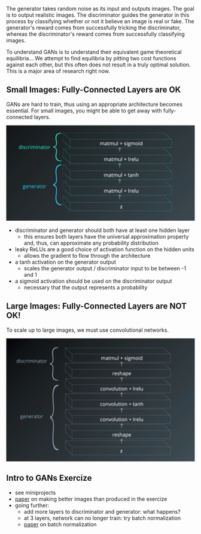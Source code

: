 

The generator takes random noise as its input and outputs images.  The goal is to output realistic images.
The discriminator guides the generator in this process by classifying whether or not it believe an image is real
or fake.  The generator's reward comes from successfully tricking the discriminator, whereas the discriminator's
reward comes from successfully classifying images.

To understand GANs is to understand their equivalent game theoretical equilibria...
We attempt to find equilibria by pitting two cost functions against each other, but this
often does not result in a truly optimal solution.  This is a major area of research
right now.

## Small Images: Fully-Connected Layers are OK
GANs are hard to train, thus using an appropriate architecture becomes essential.  For small images,
you might be able to get away with fully-connected layers.  

![fcGAN](../assets/fcGAN.png)

* discriminator and generator should both have at least one hidden layer 
  - this ensures both layers have the universal approximation property and, thus, can approximate any probability distribution
* leaky ReLUs are a good choice of activation function on the hidden units
  - allows the gradient to flow through the architecture
* a tanh activation on the generator output 
  - scales the generator output / discriminator input to be between -1 and 1
* a sigmoid activation should be used on the discriminator output
  - necessary that the output represents a probability


## Large Images: Fully-Connected Layers are NOT OK!
To scale up to large images, we must use convolutional networks.  

![conGAN](../assets/convGAN.png)


## Intro to GANs Exercize
* see miniprojects
* [paper](https://arxiv.org/pdf/1606.03498.pdf) on making better images than produced in the exercize
* going further: 
  - add more layers to discriminator and generator: what happens?  
  - at 3 layers, network can no longer train: try batch normalization
  - [paper](https://arxiv.org/abs/1502.03167) on batch normalization


